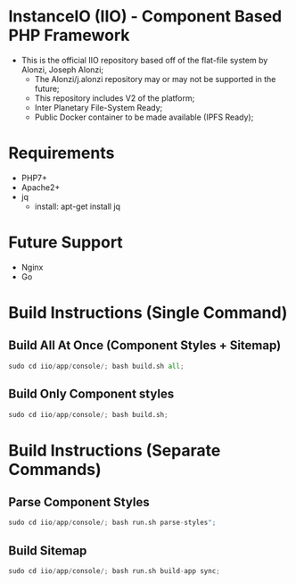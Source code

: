 # InstanceIO (IIO) - Component Based PHP Framework
* This is the official IIO repository based off of the flat-file system by Alonzi, Joseph Alonzi;
  * The Alonzi/j.alonzi repository may or may not be supported in the future;
  * This repository includes V2 of the platform;
  * Inter Planetary File-System Ready;
  * Public Docker container to be made available (IPFS Ready);

# Requirements
* PHP7+
* Apache2+
* jq
  * install: apt-get install jq

# Future Support
* Nginx
* Go

# Build Instructions (Single Command)

## Build All At Once (Component Styles + Sitemap)
```python
sudo cd iio/app/console/; bash build.sh all;
```

## Build Only Component styles
```python
sudo cd iio/app/console/; bash build.sh;
```

# Build Instructions (Separate Commands)

## Parse Component Styles
```python
sudo cd iio/app/console/; bash run.sh parse-styles";
```

## Build Sitemap
```python
sudo cd iio/app/console/; bash run.sh build-app sync;
```
